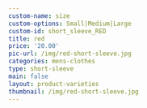 ```yaml
---
custom-name: size
custom-options: Small|Medium|Large
custom-id: short_sleeve_RED
title: red
price: '20.00'
pic-url: /img/red-short-sleeve.jpg
categories: mens-clothes
type: short-sleeve
main: false
layout: product-varieties
thumbnail: /img/red-short-sleeve.jpg
---
```


